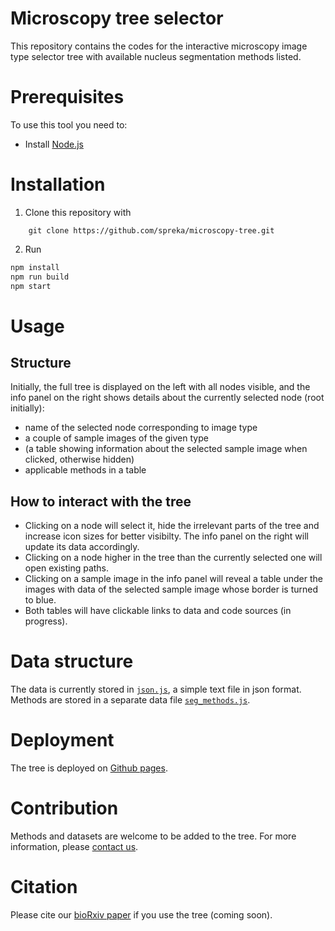# Microscopy tree selector

This repository contains the codes for the interactive microscopy image type selector tree with available nucleus segmentation methods listed.

# Prerequisites

To use this tool you need to:

- Install [Node.js](https://nodejs.org/en/)

# Installation

1. Clone this repository with

```
	git clone https://github.com/spreka/microscopy-tree.git
```

2. Run

```sh
npm install
npm run build
npm start
```

# Usage

## Structure

Initially, the full tree is displayed on the left with all nodes visible, and the info panel on the right shows details about the currently selected node (root initially):
- name of the selected node corresponding to image type
- a couple of sample images of the given type
- (a table showing information about the selected sample image when clicked, otherwise hidden)
- applicable methods in a table

## How to interact with the tree

- Clicking on a node will select it, hide the irrelevant parts of the tree and increase icon sizes for better visibilty. The info panel on the right will update its data accordingly.
- Clicking on a node higher in the tree than the currently selected one will open existing paths.
- Clicking on a sample image in the info panel will reveal a table under the images with data of the selected sample image whose border is turned to blue.
- Both tables will have clickable links to data and code sources (in progress).

# Data structure

The data is currently stored in [`json.js`](https://github.com/spreka/microscopy-tree/blob/main/json.js), a simple text file in json format.
Methods are stored in a separate data file [`seg_methods.js`](https://github.com/spreka/microscopy-tree/blob/main/seg_methods.js).

# Deployment

The tree is deployed on [Github pages](https://spreka.github.io/microscopy-tree/).

# Contribution

Methods and datasets are welcome to be added to the tree. For more information, please [contact us](unbias.biomag@gmail.com).

# Citation

Please cite our [bioRxiv paper]() if you use the tree (coming soon).